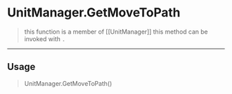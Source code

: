 # UnitManager.GetMoveToPath
> this function is a member of [[UnitManager]]
> this method can be invoked with `.`
-----
## Usage
> UnitManager.GetMoveToPath()
